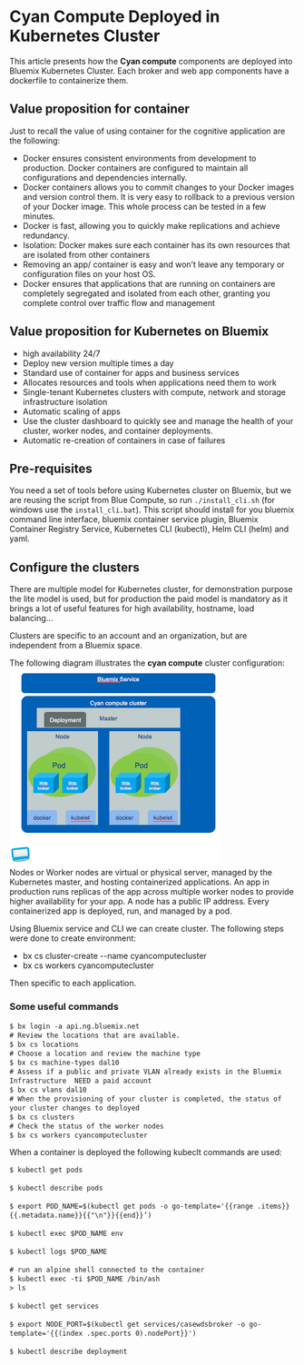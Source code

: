 # Cyan Compute Deployed in Kubernetes Cluster
This article presents how the **Cyan compute** components are deployed into Bluemix Kubernetes Cluster. Each broker and web app components have a dockerfile to containerize them.

## Value proposition for container
Just to recall the value of using container for the cognitive application are the following:
* Docker ensures consistent environments from development to production. Docker containers are configured to maintain all configurations and dependencies internally.
* Docker containers allows you to commit changes to your Docker images and version control them. It is very easy to rollback to a previous version of your Docker image. This whole process can be tested in a few minutes.
* Docker is fast, allowing you to quickly make replications and achieve redundancy.
* Isolation: Docker makes sure each container has its own resources that are isolated from other containers
* Removing an app/ container is easy and won’t leave any temporary or configuration files on your host OS.
* Docker ensures that applications that are running on containers are completely segregated and isolated from each other, granting you complete control over traffic flow and management

## Value proposition for Kubernetes on Bluemix
* high availability 24/7
* Deploy new version multiple times a day
* Standard use of container for apps and business services
* Allocates  resources and tools when applications need them to work
* Single-tenant Kubernetes clusters with compute, network and storage infrastructure isolation
* Automatic scaling of apps
* Use the cluster dashboard to quickly see and manage the health of your cluster, worker nodes, and container deployments.
* Automatic re-creation of containers in case of failures

## Pre-requisites
You need a set of tools before using Kubernetes cluster on Bluemix, but we are reusing the script from Blue Compute, so run `./install_cli.sh` (for windows use the `install_cli.bat`). This script should install for you bluemix command line interface, bluemix container service plugin, Bluemix Container Registry Service, Kubernetes CLI (kubectl), Helm CLI (helm) and yaml.


## Configure the clusters
There are multiple model for Kubernetes cluster, for demonstration purpose the lite model is used, but for production the paid model is mandatory as it brings a lot of useful features for high availability, hostname, load balancing...

Clusters are specific to an account and an organization, but are independent from a Bluemix space.

The following diagram illustrates the **cyan compute** cluster configuration:
![](cyan-kube.png)  
Nodes or Worker nodes are virtual or physical server, managed by the Kubernetes master, and hosting containerized applications. An app in production runs replicas of the app across multiple worker nodes to provide higher availability for your app. A node has a public IP address.
Every containerized app is deployed, run, and managed by a pod.

Using Bluemix service and CLI we can create cluster. The following steps were done to create environment:
* bx cs cluster-create --name cyancomputecluster
* bx cs workers cyancomputecluster

Then specific to each application.

### Some useful commands

```
$ bx login -a api.ng.bluemix.net
# Review the locations that are available.
$ bx cs locations
# Choose a location and review the machine type
$ bx cs machine-types dal10
# Assess if a public and private VLAN already exists in the Bluemix Infrastructure  NEED a paid account
$ bx cs vlans dal10
# When the provisioning of your cluster is completed, the status of your cluster changes to deployed
$ bx cs clusters
# Check the status of the worker nodes
$ bx cs workers cyancomputecluster
```

When a container is deployed the following kubeclt commands are used:
```
$ kubectl get pods

$ kubectl describe pods

$ export POD_NAME=$(kubectl get pods -o go-template='{{range .items}}{{.metadata.name}}{{"\n"}}{{end}}’)

$ kubectl exec $POD_NAME env

$ kubectl logs $POD_NAME

# run an alpine shell connected to the container
$ kubectl exec -ti $POD_NAME /bin/ash
> ls

$ kubectl get services

$ export NODE_PORT=$(kubectl get services/casewdsbroker -o go-template='{{(index .spec.ports 0).nodePort}}')

$ kubectl describe deployment
```
